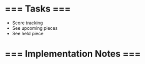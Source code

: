 # === Tasks ===
* Score tracking
* See upcoming pieces
* See held piece

# === Implementation Notes ===



